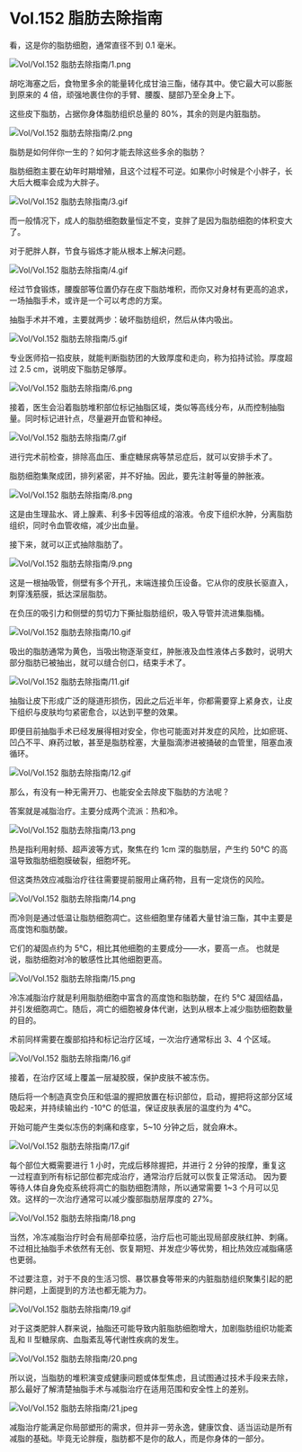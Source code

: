 # Vol.152 脂肪去除指南

看，这是你的脂肪细胞，通常直径不到 0.1 毫米。

![Vol/Vol.152 脂肪去除指南/1.png](https://cdn.jsdelivr.net/gh/qiaoshouzi/static/image/Vol/Vol.152%20脂肪去除指南/1.png)

胡吃海塞之后，食物里多余的能量转化成甘油三酯，储存其中。使它最大可以膨胀到原来的 4 倍，顽强地裹住你的手臂、腰腹、腿部乃至全身上下。

这些皮下脂肪，占据你身体脂肪组织总量的 80%，其余的则是内脏脂肪。

![Vol/Vol.152 脂肪去除指南/2.png](https://cdn.jsdelivr.net/gh/qiaoshouzi/static/image/Vol/Vol.152%20脂肪去除指南/2.png)

脂肪是如何伴你一生的？如何才能去除这些多余的脂肪？

脂肪细胞主要在幼年时期增殖，且这个过程不可逆。如果你小时候是个小胖子，长大后大概率会成为大胖子。

![Vol/Vol.152 脂肪去除指南/3.gif](https://cdn.jsdelivr.net/gh/qiaoshouzi/static/image/Vol/Vol.152%20脂肪去除指南/3.gif)

而一般情况下，成人的脂肪细胞数量恒定不变，变胖了是因为脂肪细胞的体积变大了。

对于肥胖人群，节食与锻炼才能从根本上解决问题。

![Vol/Vol.152 脂肪去除指南/4.gif](https://cdn.jsdelivr.net/gh/qiaoshouzi/static/image/Vol/Vol.152%20脂肪去除指南/4.gif)

经过节食锻炼，腰腹部等位置仍存在皮下脂肪堆积，而你又对身材有更高的追求，一场抽脂手术，或许是一个可以考虑的方案。

抽脂手术并不难，主要就两步：破坏脂肪组织，然后从体内吸出。

![Vol/Vol.152 脂肪去除指南/5.gif](https://cdn.jsdelivr.net/gh/qiaoshouzi/static/image/Vol/Vol.152%20脂肪去除指南/5.gif)

专业医师掐一掐皮肤，就能判断脂肪团的大致厚度和走向，称为掐持试验。厚度超过 2.5 cm，说明皮下脂肪足够厚。

![Vol/Vol.152 脂肪去除指南/6.png](https://cdn.jsdelivr.net/gh/qiaoshouzi/static/image/Vol/Vol.152%20脂肪去除指南/6.png)

接着，医生会沿着脂肪堆积部位标记抽脂区域，类似等高线分布，从而控制抽脂量。同时标记进针点，尽量避开血管和神经。

![Vol/Vol.152 脂肪去除指南/7.gif](https://cdn.jsdelivr.net/gh/qiaoshouzi/static/image/Vol/Vol.152%20脂肪去除指南/7.gif)

进行完术前检查，排除高血压、重症糖尿病等禁忌症后，就可以安排手术了。

脂肪细胞集聚成团，排列紧密，并不好抽。因此，要先注射等量的肿胀液。

![Vol/Vol.152 脂肪去除指南/8.png](https://cdn.jsdelivr.net/gh/qiaoshouzi/static/image/Vol/Vol.152%20脂肪去除指南/8.png)

这是由生理盐水、肾上腺素、利多卡因等组成的溶液。令皮下组织水肿，分离脂肪组织，同时令血管收缩，减少出血量。

接下来，就可以正式抽除脂肪了。

![Vol/Vol.152 脂肪去除指南/9.png](https://cdn.jsdelivr.net/gh/qiaoshouzi/static/image/Vol/Vol.152%20脂肪去除指南/9.png)

这是一根抽吸管，侧壁有多个开孔，末端连接负压设备。它从你的皮肤长驱直入，刺穿浅筋膜，抵达深层脂肪。

在负压的吸引力和侧壁的剪切力下撕扯脂肪组织，吸入导管并流进集脂桶。

![Vol/Vol.152 脂肪去除指南/10.gif](https://cdn.jsdelivr.net/gh/qiaoshouzi/static/image/Vol/Vol.152%20脂肪去除指南/10.gif)

吸出的脂肪通常为黄色，当吸出物逐渐变红，肿胀液及血性液体占多数时，说明大部分脂肪已被抽出，就可以缝合创口，结束手术了。

![Vol/Vol.152 脂肪去除指南/11.gif](https://cdn.jsdelivr.net/gh/qiaoshouzi/static/image/Vol/Vol.152%20脂肪去除指南/11.gif)

抽脂让皮下形成广泛的隧道形损伤，因此之后近半年，你都需要穿上紧身衣，让皮下组织与皮肤均匀紧密愈合，以达到平整的效果。

即便目前抽脂手术已经发展得相对安全，你也可能面对并发症的风险，比如瘀斑、凹凸不平、麻药过敏，甚至是脂肪栓塞，大量脂滴渗进被捅破的血管里，阻塞血液循环。

![Vol/Vol.152 脂肪去除指南/12.gif](https://cdn.jsdelivr.net/gh/qiaoshouzi/static/image/Vol/Vol.152%20脂肪去除指南/12.gif)

那么，有没有一种无需开刀、也能安全去除皮下脂肪的方法呢？

答案就是减脂治疗。主要分成两个流派：热和冷。

![Vol/Vol.152 脂肪去除指南/13.png](https://cdn.jsdelivr.net/gh/qiaoshouzi/static/image/Vol/Vol.152%20脂肪去除指南/13.png)

热是指利用射频、超声波等方式，聚焦在约 1cm 深的脂肪层，产生约 50℃ 的高温导致脂肪细胞膜破裂，细胞坏死。

但这类热效应减脂治疗往往需要提前服用止痛药物，且有一定烧伤的风险。

![Vol/Vol.152 脂肪去除指南/14.png](https://cdn.jsdelivr.net/gh/qiaoshouzi/static/image/Vol/Vol.152%20脂肪去除指南/14.png)

而冷则是通过低温让脂肪细胞凋亡。这些细胞里存储着大量甘油三酯，其中主要是高度饱和脂肪酸。

它们的凝固点约为 5℃，相比其他细胞的主要成分——水，要高一点。 也就是说，脂肪细胞对冷的敏感性比其他细胞更高。

![Vol/Vol.152 脂肪去除指南/15.png](https://cdn.jsdelivr.net/gh/qiaoshouzi/static/image/Vol/Vol.152%20脂肪去除指南/15.png)

冷冻减脂治疗就是利用脂肪细胞中富含的高度饱和脂肪酸，在约 5℃ 凝固结晶，并引发细胞凋亡。随后，凋亡的细胞被身体代谢，达到从根本上减少脂肪细胞数量的目的。

术前同样需要在腹部掐持和标记治疗区域，一次治疗通常标出 3、4 个区域。

![Vol/Vol.152 脂肪去除指南/16.gif](https://cdn.jsdelivr.net/gh/qiaoshouzi/static/image/Vol/Vol.152%20脂肪去除指南/16.gif)

接着，在治疗区域上覆盖一层凝胶膜，保护皮肤不被冻伤。

随后将一个制造真空负压和低温的握把放置在标识部位，启动，握把将这部分区域吸起来，并持续输出约 -10℃ 的低温，保证皮肤表层的温度约为 4℃。

开始可能产生类似冻伤的刺痛和痉挛，5\~10 分钟之后，就会麻木。

![Vol/Vol.152 脂肪去除指南/17.gif](https://cdn.jsdelivr.net/gh/qiaoshouzi/static/image/Vol/Vol.152%20脂肪去除指南/17.gif)

每个部位大概需要进行 1 小时，完成后移除握把，并进行 2 分钟的按摩，重复这一过程直到所有标记部位都完成治疗，通常治疗后就可以恢复正常活动。
因为要等待人体自身免疫系统将凋亡的脂肪细胞清除，所以通常需要 1\~3 个月可以见效。这样的一次治疗通常可以减少腹部脂肪层厚度的 27%。

![Vol/Vol.152 脂肪去除指南/18.png](https://cdn.jsdelivr.net/gh/qiaoshouzi/static/image/Vol/Vol.152%20脂肪去除指南/18.png)

当然，冷冻减脂治疗时会有局部牵拉感，治疗后也可能出现局部皮肤红肿、刺痛。不过相比抽脂手术依然有无创、恢复期短、并发症少等优势，相比热效应减脂痛感也更弱。

不过要注意，对于不良的生活习惯、暴饮暴食等带来的内脏脂肪组织聚集引起的肥胖问题，上面提到的方法也都无能为力。

![Vol/Vol.152 脂肪去除指南/19.gif](https://cdn.jsdelivr.net/gh/qiaoshouzi/static/image/Vol/Vol.152%20脂肪去除指南/19.gif)

对于这类肥胖人群来说，抽脂还可能导致内脏脂肪细胞增大，加剧脂肪组织功能紊乱和 II 型糖尿病、血脂紊乱等代谢性疾病的发生。

![Vol/Vol.152 脂肪去除指南/20.png](https://cdn.jsdelivr.net/gh/qiaoshouzi/static/image/Vol/Vol.152%20脂肪去除指南/20.png)

所以说，当脂肪的堆积演变成健康问题或体型焦虑，且试图通过技术手段来去除，那么最好了解清楚抽脂手术与减脂治疗在适用范围和安全性上的差别。

![Vol/Vol.152 脂肪去除指南/21.jpeg](https://cdn.jsdelivr.net/gh/qiaoshouzi/static/image/Vol/Vol.152%20脂肪去除指南/21.jpeg)

减脂治疗能满足你局部塑形的需求，但并非一劳永逸，健康饮食、适当运动是所有减脂的基础。毕竟无论胖瘦，脂肪都不是你的敌人，而是你身体的一部分。
